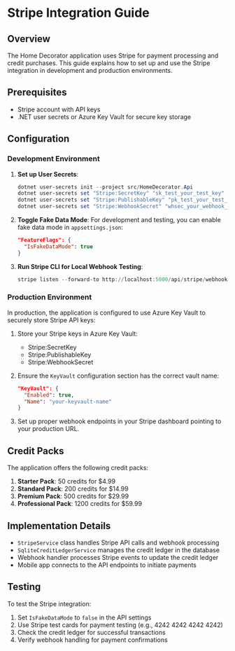 # Stripe Integration Guide

## Overview

The Home Decorator application uses Stripe for payment processing and credit purchases. This guide explains how to set up and use the Stripe integration in development and production environments.

## Prerequisites

- Stripe account with API keys
- .NET user secrets or Azure Key Vault for secure key storage

## Configuration

### Development Environment

1. **Set up User Secrets**:
   ```powershell
   dotnet user-secrets init --project src/HomeDecorator.Api
   dotnet user-secrets set "Stripe:SecretKey" "sk_test_your_test_key" --project src/HomeDecorator.Api
   dotnet user-secrets set "Stripe:PublishableKey" "pk_test_your_test_key" --project src/HomeDecorator.Api
   dotnet user-secrets set "Stripe:WebhookSecret" "whsec_your_webhook_secret" --project src/HomeDecorator.Api
   ```

2. **Toggle Fake Data Mode**:
   For development and testing, you can enable fake data mode in `appsettings.json`:
   ```json
   "FeatureFlags": {
     "IsFakeDataMode": true
   }
   ```

3. **Run Stripe CLI for Local Webhook Testing**:
   ```powershell
   stripe listen --forward-to http://localhost:5000/api/stripe/webhook
   ```

### Production Environment

In production, the application is configured to use Azure Key Vault to securely store Stripe API keys:

1. Store your Stripe keys in Azure Key Vault:
   - Stripe:SecretKey
   - Stripe:PublishableKey
   - Stripe:WebhookSecret

2. Ensure the `KeyVault` configuration section has the correct vault name:
   ```json
   "KeyVault": {
     "Enabled": true,
     "Name": "your-keyvault-name"
   }
   ```

3. Set up proper webhook endpoints in your Stripe dashboard pointing to your production URL.

## Credit Packs

The application offers the following credit packs:

1. **Starter Pack**: 50 credits for $4.99
2. **Standard Pack**: 200 credits for $14.99
3. **Premium Pack**: 500 credits for $29.99
4. **Professional Pack**: 1200 credits for $59.99

## Implementation Details

- `StripeService` class handles Stripe API calls and webhook processing
- `SqliteCreditLedgerService` manages the credit ledger in the database
- Webhook handler processes Stripe events to update the credit ledger
- Mobile app connects to the API endpoints to initiate payments

## Testing

To test the Stripe integration:

1. Set `IsFakeDataMode` to `false` in the API settings
2. Use Stripe test cards for payment testing (e.g., 4242 4242 4242 4242)
3. Check the credit ledger for successful transactions
4. Verify webhook handling for payment confirmations
